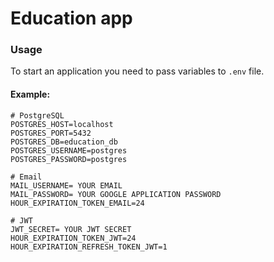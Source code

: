 # Education app
### Usage

To start an application you need to pass variables to `.env` file.
#### Example:

```agsl
# PostgreSQL
POSTGRES_HOST=localhost
POSTGRES_PORT=5432
POSTGRES_DB=education_db
POSTGRES_USERNAME=postgres
POSTGRES_PASSWORD=postgres

# Email
MAIL_USERNAME= YOUR EMAIL
MAIL_PASSWORD= YOUR GOOGLE APPLICATION PASSWORD
HOUR_EXPIRATION_TOKEN_EMAIL=24

# JWT
JWT_SECRET= YOUR JWT SECRET
HOUR_EXPIRATION_TOKEN_JWT=24
HOUR_EXPIRATION_REFRESH_TOKEN_JWT=1
```